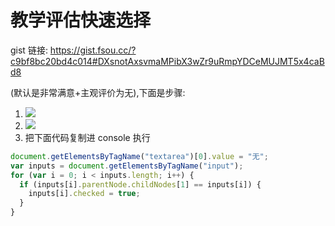 <!--
 * @?: *********************************************************************
 * @Author: Weidows
 * @Date: 2021-12-16 19:26:55
 * @LastEditors: Weidows
 * @LastEditTime: 2021-12-16 19:48:45
 * @FilePath: \Web\JavaScript\demo\urp.md
 * @Description:
 * @!: *********************************************************************
-->

# 教学评估快速选择

gist 链接: https://gist.fsou.cc/?c9bf8bc20bd4c014#DXsnotAxsvmaMPibX3wZr9uRmpYDCeMUJMT5x4caBd8

(默认是非常满意+主观评价为无),下面是步骤:

1. ![](https://s2.loli.net/2021/12/16/Nu3vHGpIREUYJSf.png)
2. ![](https://s2.loli.net/2021/12/16/nw9TDbs8vZtV2hr.png)
3. 把下面代码复制进 console 执行

```js
document.getElementsByTagName("textarea")[0].value = "无";
var inputs = document.getElementsByTagName("input");
for (var i = 0; i < inputs.length; i++) {
  if (inputs[i].parentNode.childNodes[1] == inputs[i]) {
    inputs[i].checked = true;
  }
}
```
